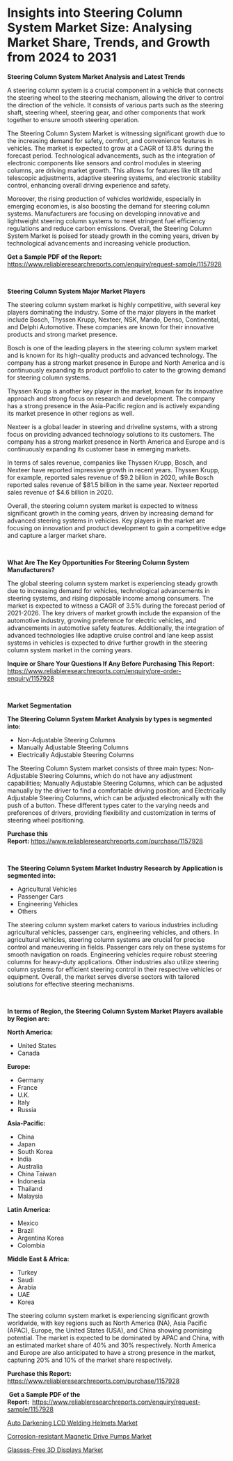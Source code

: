 <p><h1>Insights into Steering Column System Market Size: Analysing Market Share, Trends, and Growth from 2024 to 2031</h1></p><p><strong>Steering Column System Market Analysis and Latest Trends</strong></p>
<p><p>A steering column system is a crucial component in a vehicle that connects the steering wheel to the steering mechanism, allowing the driver to control the direction of the vehicle. It consists of various parts such as the steering shaft, steering wheel, steering gear, and other components that work together to ensure smooth steering operation.</p><p>The Steering Column System Market is witnessing significant growth due to the increasing demand for safety, comfort, and convenience features in vehicles. The market is expected to grow at a CAGR of 13.8% during the forecast period. Technological advancements, such as the integration of electronic components like sensors and control modules in steering columns, are driving market growth. This allows for features like tilt and telescopic adjustments, adaptive steering systems, and electronic stability control, enhancing overall driving experience and safety.</p><p>Moreover, the rising production of vehicles worldwide, especially in emerging economies, is also boosting the demand for steering column systems. Manufacturers are focusing on developing innovative and lightweight steering column systems to meet stringent fuel efficiency regulations and reduce carbon emissions. Overall, the Steering Column System Market is poised for steady growth in the coming years, driven by technological advancements and increasing vehicle production.</p></p>
<p><strong>Get a Sample PDF of the Report:&nbsp;</strong> <a href="https://www.reliableresearchreports.com/enquiry/request-sample/1157928">https://www.reliableresearchreports.com/enquiry/request-sample/1157928</a></p>
<p>&nbsp;</p>
<p><strong>Steering Column System Major Market Players</strong></p>
<p><p>The steering column system market is highly competitive, with several key players dominating the industry. Some of the major players in the market include Bosch, Thyssen Krupp, Nexteer, NSK, Mando, Denso, Continental, and Delphi Automotive. These companies are known for their innovative products and strong market presence.</p><p>Bosch is one of the leading players in the steering column system market and is known for its high-quality products and advanced technology. The company has a strong market presence in Europe and North America and is continuously expanding its product portfolio to cater to the growing demand for steering column systems.</p><p>Thyssen Krupp is another key player in the market, known for its innovative approach and strong focus on research and development. The company has a strong presence in the Asia-Pacific region and is actively expanding its market presence in other regions as well.</p><p>Nexteer is a global leader in steering and driveline systems, with a strong focus on providing advanced technology solutions to its customers. The company has a strong market presence in North America and Europe and is continuously expanding its customer base in emerging markets.</p><p>In terms of sales revenue, companies like Thyssen Krupp, Bosch, and Nexteer have reported impressive growth in recent years. Thyssen Krupp, for example, reported sales revenue of $9.2 billion in 2020, while Bosch reported sales revenue of $81.5 billion in the same year. Nexteer reported sales revenue of $4.6 billion in 2020.</p><p>Overall, the steering column system market is expected to witness significant growth in the coming years, driven by increasing demand for advanced steering systems in vehicles. Key players in the market are focusing on innovation and product development to gain a competitive edge and capture a larger market share.</p></p>
<p>&nbsp;</p>
<p><strong>What Are The Key Opportunities For Steering Column System Manufacturers?</strong></p>
<p><p>The global steering column system market is experiencing steady growth due to increasing demand for vehicles, technological advancements in steering systems, and rising disposable income among consumers. The market is expected to witness a CAGR of 3.5% during the forecast period of 2021-2026. The key drivers of market growth include the expansion of the automotive industry, growing preference for electric vehicles, and advancements in automotive safety features. Additionally, the integration of advanced technologies like adaptive cruise control and lane keep assist systems in vehicles is expected to drive further growth in the steering column system market in the coming years.</p></p>
<p><strong>Inquire or Share Your Questions If Any Before Purchasing This Report:</strong> <a href="https://www.reliableresearchreports.com/enquiry/pre-order-enquiry/1157928">https://www.reliableresearchreports.com/enquiry/pre-order-enquiry/1157928</a></p>
<p>&nbsp;</p>
<p><strong>Market Segmentation</strong></p>
<p><strong>The Steering Column System Market Analysis by types is segmented into:</strong></p>
<p><ul><li>Non-Adjustable Steering Columns</li><li>Manually Adjustable Steering Columns</li><li>Electrically Adjustable Steering Columns</li></ul></p>
<p><p>The Steering Column System market consists of three main types: Non-Adjustable Steering Columns, which do not have any adjustment capabilities; Manually Adjustable Steering Columns, which can be adjusted manually by the driver to find a comfortable driving position; and Electrically Adjustable Steering Columns, which can be adjusted electronically with the push of a button. These different types cater to the varying needs and preferences of drivers, providing flexibility and customization in terms of steering wheel positioning.</p></p>
<p><strong>Purchase this Report:&nbsp;</strong><a href="https://www.reliableresearchreports.com/purchase/1157928">https://www.reliableresearchreports.com/purchase/1157928</a></p>
<p>&nbsp;</p>
<p><strong>The Steering Column System Market Industry Research by Application is segmented into:</strong></p>
<p><ul><li>Agricultural Vehicles</li><li>Passenger Cars</li><li>Engineering Vehicles</li><li>Others</li></ul></p>
<p><p>The steering column system market caters to various industries including agricultural vehicles, passenger cars, engineering vehicles, and others. In agricultural vehicles, steering column systems are crucial for precise control and maneuvering in fields. Passenger cars rely on these systems for smooth navigation on roads. Engineering vehicles require robust steering columns for heavy-duty applications. Other industries also utilize steering column systems for efficient steering control in their respective vehicles or equipment. Overall, the market serves diverse sectors with tailored solutions for effective steering mechanisms.</p></p>
<p>&nbsp;</p>
<p><strong>In terms of Region, the Steering Column System Market Players available by Region are:</strong></p>
<p>
    <p> <strong> North America: </strong>
        <ul>
            <li>United States</li>
            <li>Canada</li>
        </ul>
        </p> 
    <p> <strong> Europe: </strong>
        <ul>
            <li>Germany</li>
            <li>France</li>
            <li>U.K.</li>
            <li>Italy</li>
            <li>Russia</li>
        </ul>
        </p> 
    <p> <strong> Asia-Pacific: </strong>
        <ul>
            <li>China</li>
            <li>Japan</li>
            <li>South Korea</li>
            <li>India</li>
            <li>Australia</li>
            <li>China Taiwan</li>
            <li>Indonesia</li>
            <li>Thailand</li>
            <li>Malaysia</li>
        </ul>
        </p> 
    <p> <strong> Latin America: </strong>
        <ul>
            <li>Mexico</li>
            <li>Brazil</li>
            <li>Argentina Korea</li>
            <li>Colombia</li>
        </ul>
        </p> 
    <p> <strong> Middle East & Africa: </strong>
        <ul>
            <li>Turkey</li>
            <li>Saudi</li>
            <li>Arabia</li>
            <li>UAE</li>
            <li>Korea</li>
        </ul>
    </p>
    </p>
<p><p>The steering column system market is experiencing significant growth worldwide, with key regions such as North America (NA), Asia Pacific (APAC), Europe, the United States (USA), and China showing promising potential. The market is expected to be dominated by APAC and China, with an estimated market share of 40% and 30% respectively. North America and Europe are also anticipated to have a strong presence in the market, capturing 20% and 10% of the market share respectively.</p></p>
<p><strong>Purchase this Report: </strong><a href="https://www.reliableresearchreports.com/purchase/1157928">https://www.reliableresearchreports.com/purchase/1157928</a></p>
<p>&nbsp;<strong>Get a Sample PDF of the Report:&nbsp;&nbsp;</strong><a href="https://www.reliableresearchreports.com/enquiry/request-sample/1157928">https://www.reliableresearchreports.com/enquiry/request-sample/1157928</a></p>
<p><strong></strong></p>
<p><p><a href="https://view.publitas.com/reportprime-1/global-auto-darkening-lcd-welding-helmets-market-size-and-market-trends-insights-and-projections-from-2023-to-2030/">Auto Darkening LCD Welding Helmets Market</a></p><p><a href="https://view.publitas.com/reportprime-1/global-corrosion-resistant-magnetic-drive-pumps-market-size-and-market-trends-insights-and-projections-from-2023-to-2030/">Corrosion-resistant Magnetic Drive Pumps Market</a></p><p><a href="https://view.publitas.com/reportprime-1/glasses-free-3d-displays-market-size-2023-2030-global-industrial-analysis-key-geographical-regions-market-share-top-key-players-product-types-and-forecast-research-report/">Glasses-Free 3D Displays Market</a></p></p>